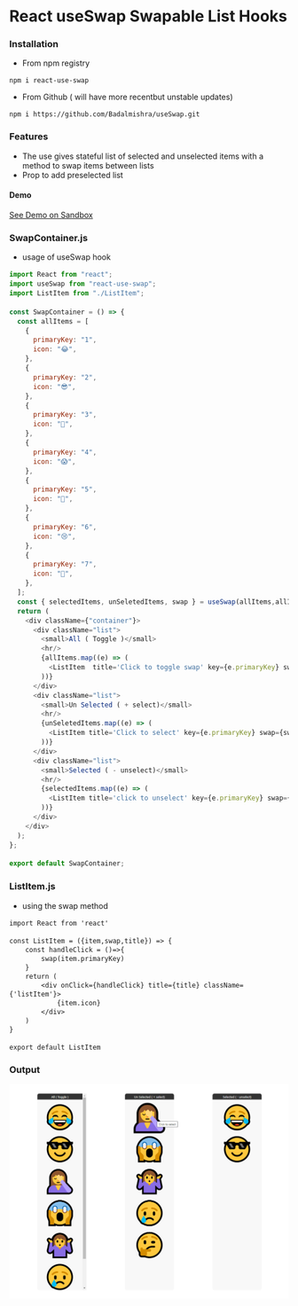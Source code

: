 # React useSwap Swapable List Hooks

### Installation 
* From npm registry
```
npm i react-use-swap
```
* From Github ( will have more recentbut unstable updates) 
```
npm i https://github.com/Badalmishra/useSwap.git
```
### Features
* The use gives stateful list of selected and unselected items with a method to swap items between lists 
* Prop to add preselected list
#### Demo
[See Demo on Sandbox](https://codesandbox.io/s/friendly-sammet-nv0wn)
### SwapContainer.js
* usage of useSwap hook
```js
import React from "react";
import useSwap from "react-use-swap";
import ListItem from "./ListItem";

const SwapContainer = () => {
  const allItems = [
    {
      primaryKey: "1",
      icon: "😂",
    },
    {
      primaryKey: "2",
      icon: "😎",
    },
    {
      primaryKey: "3",
      icon: "🤦",
    },
    {
      primaryKey: "4",
      icon: "😱",
    },
    {
      primaryKey: "5",
      icon: "🤷",
    },
    {
      primaryKey: "6",
      icon: "😢",
    },
    {
      primaryKey: "7",
      icon: "🤔",
    },
  ];
  const { selectedItems, unSeletedItems, swap } = useSwap(allItems,allItems.slice(0,2));
  return (
    <div className={"container"}>
      <div className="list">
        <small>All ( Toggle )</small>
        <hr/>
        {allItems.map((e) => (
          <ListItem  title='Click to toggle swap' key={e.primaryKey} swap={swap} item={e} />
        ))}
      </div>
      <div className="list">
        <small>Un Selected ( + select)</small>
        <hr/>
        {unSeletedItems.map((e) => (
          <ListItem title='Click to select' key={e.primaryKey} swap={swap} item={e} />
        ))}
      </div>
      <div className="list">
        <small>Selected ( - unselect)</small>
        <hr/>
        {selectedItems.map((e) => (
          <ListItem title='click to unselect' key={e.primaryKey} swap={swap} item={e} />
        ))}
      </div>
    </div>
  );
};

export default SwapContainer;
```
### ListItem.js
* using the swap method
```JS
import React from 'react'

const ListItem = ({item,swap,title}) => {
    const handleClick = ()=>{
        swap(item.primaryKey)
    }
    return (
        <div onClick={handleClick} title={title} className={'listItem'}>
            {item.icon}
        </div>
    )
}

export default ListItem

```

### Output
![Output with console logs](https://github.com/Badalmishra/useSwap/raw/main/Screenshot.png "Output")